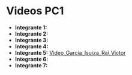 # Videos PC1

- **Integrante 1:**
- **Integrante 2:**
- **Integrante 3:**
- **Integrante 4:**
- **Integrante 5:** [Video_Garcia_Isuiza_Rai_Victor](https://youtu.be/ucRQfQAAph0)
- **Integrante 6:**
- **Integrante 7:**  